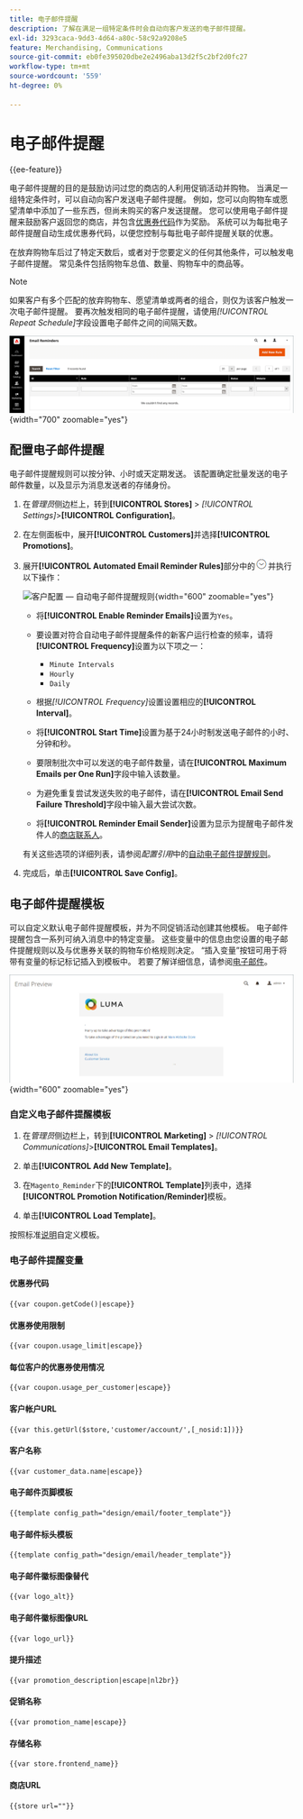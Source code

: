 ```yaml
---
title: 电子邮件提醒
description: 了解在满足一组特定条件时会自动向客户发送的电子邮件提醒。
exl-id: 3293caca-9dd3-4d64-a80c-58c92a9208e5
feature: Merchandising, Communications
source-git-commit: eb0fe395020dbe2e2496aba13d2f5c2bf2d0fc27
workflow-type: tm+mt
source-wordcount: '559'
ht-degree: 0%

---
```


# 电子邮件提醒

{{ee-feature}}

电子邮件提醒的目的是鼓励访问过您的商店的人利用促销活动并购物。 当满足一组特定条件时，可以自动向客户发送电子邮件提醒。 例如，您可以向购物车或愿望清单中添加了一些东西，但尚未购买的客户发送提醒。 您可以使用电子邮件提醒来鼓励客户返回您的商店，并包含[优惠券代码](price-rules-cart-coupon.md)作为奖励。 系统可以为每批电子邮件提醒自动生成优惠券代码，以便您控制与每批电子邮件提醒关联的优惠。

在放弃购物车后过了特定天数后，或者对于您要定义的任何其他条件，可以触发电子邮件提醒。 常见条件包括购物车总值、数量、购物车中的商品等。

>[!NOTE]
>
>如果客户有多个匹配的放弃购物车、愿望清单或两者的组合，则仅为该客户触发一次电子邮件提醒。 要再次触发相同的电子邮件提醒，请使用&#x200B;_[!UICONTROL Repeat Schedule]_&#x200B;字段设置电子邮件之间的间隔天数。

![电子邮件提醒](./assets/email-reminders.png){width="700" zoomable="yes"}

## 配置电子邮件提醒

电子邮件提醒规则可以按分钟、小时或天定期发送。 该配置确定批量发送的电子邮件数量，以及显示为消息发送者的存储身份。

1. 在&#x200B;_管理员_&#x200B;侧边栏上，转到&#x200B;**[!UICONTROL Stores]** > _[!UICONTROL Settings]_>**[!UICONTROL Configuration]**。

1. 在左侧面板中，展开&#x200B;**[!UICONTROL Customers]**&#x200B;并选择&#x200B;**[!UICONTROL Promotions]**。

1. 展开&#x200B;**[!UICONTROL Automated Email Reminder Rules]**&#x200B;部分中的![扩展选择器](../assets/icon-display-expand.png)并执行以下操作：

   ![客户配置 — 自动电子邮件提醒规则](../configuration-reference/customers/assets/promotions-automated-email-reminder-rules.png){width="600" zoomable="yes"}

   - 将&#x200B;**[!UICONTROL Enable Reminder Emails]**&#x200B;设置为`Yes`。

   - 要设置对符合自动电子邮件提醒条件的新客户运行检查的频率，请将&#x200B;**[!UICONTROL Frequency]**&#x200B;设置为以下项之一：

      - `Minute Intervals`
      - `Hourly`
      - `Daily`

   - 根据&#x200B;_[!UICONTROL Frequency]_&#x200B;设置设置相应的&#x200B;**[!UICONTROL Interval]**。

   - 将&#x200B;**[!UICONTROL Start Time]**&#x200B;设置为基于24小时制发送电子邮件的小时、分钟和秒。

   - 要限制批次中可以发送的电子邮件数量，请在&#x200B;**[!UICONTROL Maximum Emails per One Run]**&#x200B;字段中输入该数量。

   - 为避免重复尝试发送失败的电子邮件，请在&#x200B;**[!UICONTROL Email Send Failure Threshold]**&#x200B;字段中输入最大尝试次数。

   - 将&#x200B;**[!UICONTROL Reminder Email Sender]**&#x200B;设置为显示为提醒电子邮件发件人的[商店联系人](../getting-started/store-details.md#store-email-addresses)。

   有关这些选项的详细列表，请参阅&#x200B;_配置引用_&#x200B;中的[自动电子邮件提醒规则](../configuration-reference/customers/promotions.md#automated-email-reminder-rules)。

1. 完成后，单击&#x200B;**[!UICONTROL Save Config]**。

## 电子邮件提醒模板

可以自定义默认电子邮件提醒模板，并为不同促销活动创建其他模板。 电子邮件提醒包含一系列可纳入消息中的特定变量。 这些变量中的信息由您设置的电子邮件提醒规则以及与优惠券关联的购物车价格规则决定。 “插入变量”按钮可用于将带有变量的标记标记插入到模板中。 若要了解详细信息，请参阅[电子邮件](../systems/email-templates.md)。

![电子邮件提醒预览](./assets/email-reminder-preview-promotion-template.png){width="600" zoomable="yes"}

### 自定义电子邮件提醒模板

1. 在&#x200B;_管理员_&#x200B;侧边栏上，转到&#x200B;**[!UICONTROL Marketing]** > _[!UICONTROL Communications]_>**[!UICONTROL Email Templates]**。

1. 单击&#x200B;**[!UICONTROL Add New Template]**。

1. 在`Magento_Reminder`下的&#x200B;**[!UICONTROL Template]**&#x200B;列表中，选择&#x200B;**[!UICONTROL Promotion Notification/Reminder]**&#x200B;模板。

1. 单击&#x200B;**[!UICONTROL Load Template]**。

按照标准[说明](../systems/email-template-custom.md)自定义模板。

### 电子邮件提醒变量

#### 优惠券代码

```
{{var coupon.getCode()|escape}}
```

#### 优惠券使用限制

```
{{var coupon.usage_limit|escape}}
```

#### 每位客户的优惠券使用情况

```
{{var coupon.usage_per_customer|escape}}
```

#### 客户帐户URL

```
{{var this.getUrl($store,'customer/account/',[_nosid:1])}}
```

#### 客户名称

```
{{var customer_data.name|escape}}
```

#### 电子邮件页脚模板

```
{{template config_path="design/email/footer_template"}}
```

#### 电子邮件标头模板

```
{{template config_path="design/email/header_template"}}
```

#### 电子邮件徽标图像替代

```
{{var logo_alt}}
```

#### 电子邮件徽标图像URL

```
{{var logo_url}}
```

#### 提升描述

```
{{var promotion_description|escape|nl2br}}
```

#### 促销名称

```
{{var promotion_name|escape}}
```

#### 存储名称

```
{{var store.frontend_name}}
```

#### 商店URL

```
{{store url=""}}
```
